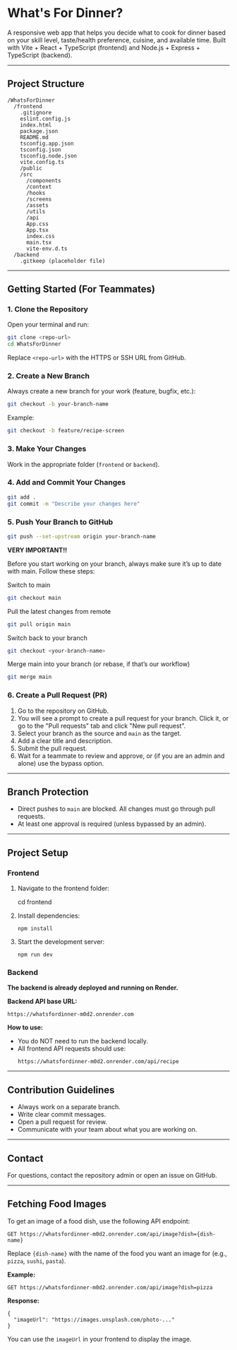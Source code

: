 # What's For Dinner?

A responsive web app that helps you decide what to cook for dinner based on your skill level, taste/health preference, cuisine, and available time. Built with Vite + React + TypeScript (frontend) and Node.js + Express + TypeScript (backend).

---

## Project Structure

```
/WhatsForDinner
  /frontend
    .gitignore
    eslint.config.js
    index.html
    package.json
    README.md
    tsconfig.app.json
    tsconfig.json
    tsconfig.node.json
    vite.config.ts
    /public
    /src
      /components
      /context
      /hooks
      /screens
      /assets
      /utils
      /api
      App.css
      App.tsx
      index.css
      main.tsx
      vite-env.d.ts
  /backend
    .gitkeep (placeholder file)
```

---

## Getting Started (For Teammates)

### 1. Clone the Repository

Open your terminal and run:

```sh
git clone <repo-url>
cd WhatsForDinner
```

Replace `<repo-url>` with the HTTPS or SSH URL from GitHub.

### 2. Create a New Branch

Always create a new branch for your work (feature, bugfix, etc.):

```sh
git checkout -b your-branch-name
```

Example:

```sh
git checkout -b feature/recipe-screen
```

### 3. Make Your Changes

Work in the appropriate folder (`frontend` or `backend`).

### 4. Add and Commit Your Changes

```sh
git add .
git commit -m "Describe your changes here"
```

### 5. Push Your Branch to GitHub

```sh
git push --set-upstream origin your-branch-name
```

**VERY IMPORTANT!!**

Before you start working on your branch, always make sure it’s up to date with main. Follow these steps:

Switch to main

```sh
git checkout main
```

Pull the latest changes from remote

```sh
git pull origin main
```

Switch back to your branch

```sh
git checkout <your-branch-name>
```

Merge main into your branch (or rebase, if that’s our workflow)

```sh
git merge main
```

### 6. Create a Pull Request (PR)

1. Go to the repository on GitHub.
2. You will see a prompt to create a pull request for your branch. Click it, or go to the "Pull requests" tab and click "New pull request".
3. Select your branch as the source and `main` as the target.
4. Add a clear title and description.
5. Submit the pull request.
6. Wait for a teammate to review and approve, or (if you are an admin and alone) use the bypass option.

---

## Branch Protection

- Direct pushes to `main` are blocked. All changes must go through pull requests.
- At least one approval is required (unless bypassed by an admin).

---

## Project Setup

### Frontend

1. Navigate to the frontend folder:

   cd frontend

2. Install dependencies:
   ```
   npm install
   ```
3. Start the development server:

   ```
   npm run dev
   ```

### Backend

**The backend is already deployed and running on Render.**

**Backend API base URL:**

```
https://whatsfordinner-m0d2.onrender.com
```

**How to use:**

- You do NOT need to run the backend locally.
- All frontend API requests should use:
  ```
  https://whatsfordinner-m0d2.onrender.com/api/recipe
  ```

---

## Contribution Guidelines

- Always work on a separate branch.
- Write clear commit messages.
- Open a pull request for review.
- Communicate with your team about what you are working on.

---

## Contact

For questions, contact the repository admin or open an issue on GitHub.

---

## Fetching Food Images

To get an image of a food dish, use the following API endpoint:

```
GET https://whatsfordinner-m0d2.onrender.com/api/image?dish={dish-name}
```

Replace `{dish-name}` with the name of the food you want an image for (e.g., `pizza`, `sushi`, `pasta`).

**Example:**

```
GET https://whatsfordinner-m0d2.onrender.com/api/image?dish=pizza
```

**Response:**

```
{
  "imageUrl": "https://images.unsplash.com/photo-..."
}
```

You can use the `imageUrl` in your frontend to display the image.
